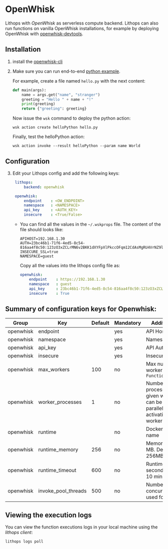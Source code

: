 # OpenWhisk

Lithops with *OpenWhisk* as serverless compute backend. Lithops can also run functions on vanilla OpenWhisk installations, for example by deploying OpenWhisk with [openwhisk-devtools](https://github.com/apache/openwhisk-devtools).


## Installation

1. install the [openwhisk-cli](https://github.com/apache/openwhisk-cli)


2. Make sure you can run end-to-end [python example](https://github.com/apache/openwhisk/blob/master/docs/actions-python.md#creating-and-invoking-python-actions).

    For example, create a file named `hello.py` with the next content:
    
    ```python
    def main(args):
        name = args.get("name", "stranger")
        greeting = "Hello " + name + "!"
        print(greeting)
        return {"greeting": greeting}
    ```
    
    Now issue the `wsk` command to deploy the python action:
    
    ```
    wsk action create helloPython hello.py
    ```
    
    Finally, test the helloPython action:
    
    ```
    wsk action invoke --result helloPython --param name World
    ```

## Configuration

3. Edit your Lithops config and add the following keys:

   ```yaml
    lithops:
        backend: openwhisk

    openwhisk:
        endpoint    : <OW_ENDPOINT>
        namespace   : <NAMESPACE>
        api_key     : <AUTH_KEY>
        insecure    : <True/False>
    ```

    - You can find all the values in the `~/.wskprops` file. The content of the file should looks like:

        ```
        APIHOST=192.168.1.30
        AUTH=23bc46b1-71f6-4ed5-8c54-816aa4f8c50:123zO3xZCLrMN6v2BKK1dXYFpXlPkccOFqm12CdAsMgRU4VrNZ9lyGVCG
        INSECURE_SSL=true
        NAMESPACE=guest
        ```
        
        Copy all the values into the lithops config file as:
        
        ```yaml
        openwhisk:
            endpoint    : https://192.168.1.30
            namespace   : guest
            api_key     : 23bc46b1-71f6-4ed5-8c54-816aa4f8c50:123zO3xZCLrMN6v2BKK1dXYFpXlPkccOFqm12CdAsMgRU4VrNZ9lyGVCG
            insecure    : True
        ```

## Summary of configuration keys for Openwhisk:

|Group|Key|Default|Mandatory|Additional info|
|---|---|---|---|---|
|openwhisk | endpoint | |yes | API Host endpoint |
|openwhisk | namespace | |yes | Namespace |
|openwhisk | api_key | |yes | API Auth|
|openwhisk | insecure | |yes | Insecure access |
|openwhisk | max_workers | 100 | no | Max number of workers per `FunctionExecutor()`|
|openwhisk | worker_processes | 1 | no | Number of Lithops processes within a given worker. This can be used to parallelize function activations within a worker |
|openwhisk | runtime |  |no | Docker image name |
|openwhisk | runtime_memory | 256 |no | Memory limit in MB. Default 256MB |
|openwhisk | runtime_timeout | 600 |no | Runtime timeout in seconds. Default 10 minutes |
|openwhisk | invoke_pool_threads | 500 |no | Number of concurrent threads used for invocation |

## Viewing the execution logs

You can view the function executions logs in your local machine using the *lithops client*:

```bash
lithops logs poll
```